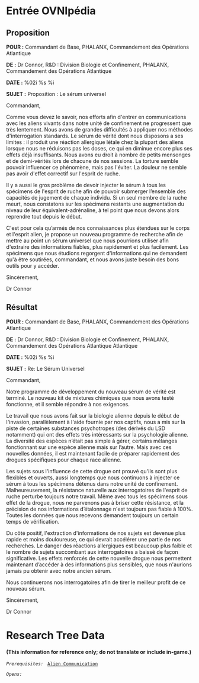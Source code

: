 # Entrée OVNIpédia

## Proposition

**POUR :** Commandant de Base, PHALANX, Commandement des Opérations
Atlantique

**DE :** Dr Connor, R&D : Division Biologie et Confinement, PHALANX,
Commandement des Opérations Atlantique

**DATE :** %02i %s %i

**SUJET :** Proposition : Le sérum universel

Commandant,

Comme vous devez le savoir, nos efforts afin d'entrer en communications
avec les aliens vivants dans notre unité de confinement ne progressent
que très lentement. Nous avons de grandes difficultés à appliquer nos
méthodes d'interrogation standards. Le sérum de vérité dont nous
disposons a ses limites : il produit une réaction allergique létale chez
la plupart des aliens lorsque nous ne réduisons pas les doses, ce qui en
diminue encore plus ses effets déjà insuffisants. Nous avons eu droit à
nombre de petits mensonges et de demi-vérités lors de chacune de nos
sessions. La torture semble pouvoir influencer ce phénomène, mais pas
l'éviter. La douleur ne semble pas avoir d'effet correctif sur l'esprit
de ruche.

Il y a aussi le gros problème de devoir injecter le sérum à tous les
spécimens de l'esprit de ruche afin de pouvoir submerger l’ensemble des
capacités de jugement de chaque individu. Si un seul membre de la ruche
meurt, nous constatons sur les spécimens restants une augmentation du
niveau de leur équivalent-adrénaline, à tel point que nous devons alors
reprendre tout depuis le début.

C'est pour cela qu’armés de nos connaissances plus étendues sur le corps
et l'esprit alien, je propose un nouveau programme de recherche afin de
mettre au point un sérum universel que nous pourrions utiliser afin
d'extraire des informations fiables, plus rapidement et plus facilement.
Les spécimens que nous étudions regorgent d'informations qui ne
demandent qu'à être soutirées, commandant, et nous avons juste besoin
des bons outils pour y accéder.

Sincèrement,

Dr Connor

## Résultat

**POUR :** Commandant de Base, PHALANX, Commandement des Opérations
Atlantique

**DE :** Dr Connor, R&D : Division Biologie et Confinement, PHALANX,
Commandement des Opérations Atlantique Atlantique

**DATE :** %02i %s %i

**SUJET :** Re: Le Sérum Universel

Commandant,

Notre programme de développement du nouveau sérum de vérité est terminé.
Le nouveau kit de mixtures chimiques que nous avons testé fonctionne, et
il semble répondre à nos exigences.

Le travail que nous avons fait sur la biologie alienne depuis le début
de l'invasion, parallèlement à l'aide fournie par nos captifs, nous a
mis sur la piste de certaines substances psychotropes (des dérivés du
LSD notamment) qui ont des effets très intéressants sur la psychologie
alienne. La diversité des espèces n’était pas simple à gérer, certains
mélanges fonctionnant sur une espèce alienne mais sur l’autre. Mais avec
ces nouvelles données, il est maintenant facile de préparer rapidement
des drogues spécifiques pour chaque race alienne.

Les sujets sous l'influence de cette drogue ont prouvé qu'ils sont plus
flexibles et ouverts, aussi longtemps que nous continuons à injecter ce
sérum à tous les spécimens détenus dans notre unité de confinement.
Malheureusement, la résistance naturelle aux interrogatoires de l'esprit
de ruche perturbe toujours notre travail. Même avec tous les spécimens
sous effet de la drogue, nous ne parvenons pas à briser cette
résistance, et la précision de nos informations d’étalonnage n'est
toujours pas fiable à 100%. Toutes les données que nous recevons
demandent toujours un certain temps de vérification.

Du côté positif, l'extraction d'informations de nos sujets est devenue
plus rapide et moins douloureuse, ce qui devrait accélérer une partie de
nos recherches. Le danger des réactions allergiques est beaucoup plus
faible et le nombre de sujets succombant aux interrogatoires a baissé de
façon significative. Les effets renforcés de cette nouvelle drogue nous
permettent maintenant d’accéder à des informations plus sensibles, que
nous n'aurions jamais pu obtenir avec notre ancien sérum.

Nous continuerons nos interrogatoires afin de tirer le meilleur profit
de ce nouveau sérum.

Sincèrement,

Dr Connor

# Research Tree Data

**(This information for reference only; do not translate or include
in-game.)**

*`Prerequisites:`*
` `[`Alien Communication`](Research/Alien_Communication "wikilink")

*`Opens:`*